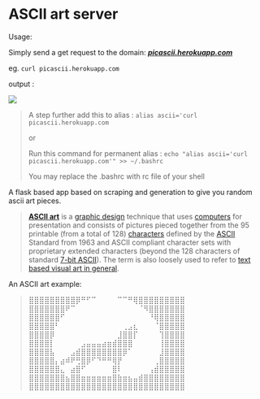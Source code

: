 # ASCII art server

Usage:

Simply send a get request to the domain: [***picascii.herokuapp.com***](picascii.herokuapp.com)

eg. `curl picascii.herokuapp.com`

output :

![](/home/sam/main/src/web_pro/ascii_meme_api/ss.png)

> A step further add this to alias : `alias ascii='curl picascii.herokuapp.com`
>
> or 
>
> Run this command for permanent alias : `echo "alias ascii='curl picascii.herokuapp.com'" >> ~/.bashrc`
>
> You may replace the .bashrc with rc file of your shell

A flask based app based on scraping and generation to give you random ascii art pieces.

> **[ASCII art](https://en.wikipedia.org/wiki/ASCII_art)** is a [graphic design](https://en.wikipedia.org/wiki/Graphic_design) technique that uses [computers](https://en.wikipedia.org/wiki/Computer) for presentation and consists of pictures pieced together from the 95 printable (from a total of 128) [characters](https://en.wikipedia.org/wiki/Character_(computing)) defined by the [ASCII](https://en.wikipedia.org/wiki/ASCII) Standard from 1963 and ASCII compliant character sets with proprietary  extended characters (beyond the 128 characters of standard [7-bit ASCII](https://en.wikipedia.org/wiki/7-bit_ASCII)). The term is also loosely used to refer to [text based visual art in general](https://en.wikipedia.org/wiki/ASCII_art#Other_text-based_visual_art).

An ASCII art example:

> ⣿⣿⣿⣿⣿⣿⣿⣿⣿⡿⠛⠋⠉⠀⠀⠀⠀⠉⠉⠛⢿⣿⣿⣿⣿⣿⣿⣿⣿⣿
> ⣿⣿⣿⣿⣿⣿⣿⠟⠉⠀⠀⠀⠀⠀⠀⠀⠀⠀⠀⠀⠀⠈⠻⣿⣿⣿⣿⣿⣿⣿
> ⣿⣿⣿⣿⣿⣿⠋⠀⠀⠀⠀⠀⠀⠀⠀⠀⠀⠀⠀⠀⠀⠀⠀⠘⢿⣿⣿⣿⣿⣿
> ⣿⣿⣿⣿⣿⠃⠀⠀⠀⠀⠀⠀⠀⠀⠀⠀⠀⠀⢀⣠⣆⠀⠀⠀⠈⣿⣿⣿⣿⣿
> ⣿⣿⣿⣿⡿⠀⠀⠀⠀⠀⠀⠀⠀⠀⠀⠀⠀⣸⣿⣿⡏⠀⠀⠀⠀⢹⣿⣿⣿⣿
> ⣿⣿⣿⣿⡇⠀⠀⠀⠀⠀⣠⣤⣤⣤⣴⣶⣾⣿⣿⣿⠀⠀⠀⠀⠀⢸⣿⣿⣿⣿
> ⣿⣿⣿⣿⣧⠀⠀⠀⣠⣾⣿⣿⣿⣿⣿⣿⣿⣿⡿⠁⠀⠀⠀⠀⠀⣸⣿⣿⣿⣿
> ⣿⣿⣿⣿⣿⡄⣴⠾⠟⢛⣿⡿⠋⠙⠛⠛⢿⡟⠀⠀⠀⠀⠀⠀⢀⣿⣿⣿⣿⣿
> ⣿⣿⣿⣿⣿⣿⣄⠀⣴⣿⠋⠀⠀⠀⠀⠀⣿⠇⠀⠀⠀⠀⠀⢠⣾⣿⣿⣿⣿⣿
> ⣿⣿⣿⣿⣿⣿⣿⣦⣿⣿⣶⣶⣶⣶⣶⣶⣿⣷⣶⣦⣤⣾⣿⣿⣿⣿⣿⣿⣿⣿
> ⣿⣿⣿⣿⣿⣿⣿⣿⣿⣿⣿⣿⣿⣿⣿⣿⣿⣿⣿⣿⣿⣿⣿⣿⣿⣿⣿⣿⣿⣿
